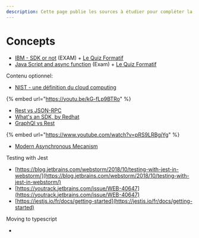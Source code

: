 ```yaml
---
description: Cette page publie les sources à étudier pour compléter la pratique du module.
---
```


# Concepts

* [IBM - SDK or not](https://www.ibm.com/cloud/blog/sdk-vs-api) (EXAM) + [Le Quiz Formatif](https://forms.office.com/Pages/ResponsePage.aspx?id=SPI97s7r_kGPNytubjeAZL6OEweNAJBJk9SpHKNz7yFURFlWTVAyTlE2MU9YQ0c1UVdTSUdOVzlGTS4u)
* [Java Script and async function](https://developer.mozilla.org/en-US/docs/Web/JavaScript/Reference/Statements/async_function) (Exam) + [Le Quiz Formatif](https://forms.office.com/Pages/ResponsePage.aspx?id=SPI97s7r_kGPNytubjeAZL6OEweNAJBJk9SpHKNz7yFUNUNVTkRLRDcwRldUR0w5TDFRS1kwUVBMWC4u)



Contenu optionnel:

* [NIST - une définition du cloud computing](https://nvlpubs.nist.gov/nistpubs/legacy/sp/nistspecialpublication800-145.pdf)

{% embed url="https://youtu.be/kG-fLp9BTRo" %}

* [Rest vs JSON-RPC](https://martinfowler.com/articles/richardsonMaturityModel.html)
* [What's an SDK, by Redhat](https://www.redhat.com/en/topics/cloud-native-apps/what-is-SDK)
* [GraphQl vs Rest](https://www.guru99.com/graphql-vs-rest-apis.html)

{% embed url="https://www.youtube.com/watch?v=pRS9LRBgjYg" %}

* [Modern Asynchronous Mecanism](https://nodejs.dev/learn/modern-asynchronous-javascript-with-async-and-await)

Testing with Jest

* [https://blog.jetbrains.com/webstorm/2018/10/testing-with-jest-in-webstorm/](https://blog.jetbrains.com/webstorm/2018/10/testing-with-jest-in-webstorm/)
* [https://youtrack.jetbrains.com/issue/WEB-40647](https://youtrack.jetbrains.com/issue/WEB-40647)
* [https://jestjs.io/fr/docs/getting-started](https://jestjs.io/fr/docs/getting-started)

Moving to typescript

*

